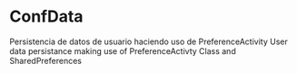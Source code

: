 # ConfData
Persistencia de datos de usuario haciendo uso de PreferenceActivity
User data persistance making use of PreferenceActivty Class and SharedPreferences
